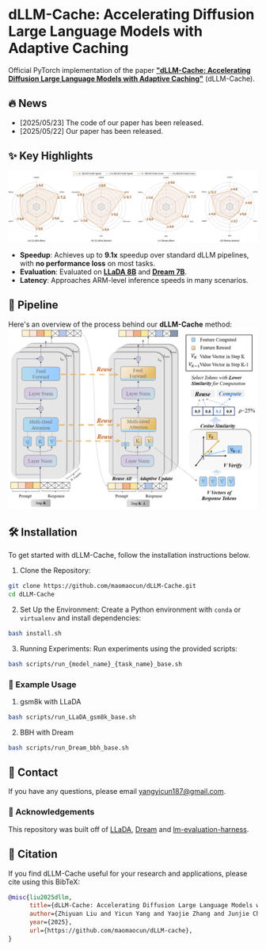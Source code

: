 # dLLM-Cache: Accelerating Diffusion Large Language Models with Adaptive Caching

Official PyTorch implementation of the paper **["dLLM-Cache: Accelerating Diffusion Large Language Models with Adaptive Caching"](./asset/paper.pdf)** (dLLM-Cache).

## :fire: News

- [2025/05/23] The code of our paper has been released.
- [2025/05/22] Our paper has been released.



## ✨️ Key Highlights
<!-- Our approach excels across diverse tasks, as shown in the radar chart below: -->
![radar_speed](./asset/radar.png)

<!-- Diffusion-based Large Language Models (dLLMs) offer a robust alternative to Autoregressive Models (ARMs) by iteratively denoising masked text segments. However, their bidirectional attention mechanism results in high inference latency, making traditional ARM acceleration methods like Key-Value caching incompatible.

**dLLM-Cache** is a **training-free adaptive caching framework** designed for dLLMs. It leverages token stability across denoising steps, combining **long-interval prompt caching** with **partial response updates** guided by feature similarity. This enables efficient reuse of computations, significantly reducing latency without sacrificing output quality. -->


- **Speedup**: Achieves up to **9.1x** speedup over standard dLLM pipelines, with **no performance loss** on most tasks.
- **Evaluation**: Evaluated on **[LLaDA 8B](https://arxiv.org/abs/2502.09992)** and **[Dream 7B](https://hkunlp.github.io/blog/2025/dream/)**.
- **Latency**: Approaches ARM-level inference speeds in many scenarios.


## :rocket: Pipeline

Here's an overview of the process behind our **dLLM-Cache** method:
![pipeline](./asset/pipeline.png)



## 🛠️ Installation

To get started with dLLM-Cache, follow the installation instructions below.

1. Clone the Repository:
```sh
git clone https://github.com/maomaocun/dLLM-Cache.git
cd dLLM-Cache
```

2. Set Up the Environment:
Create a Python environment with `conda` or `virtualenv` and install dependencies:
```bash
bash install.sh
```


3. Running Experiments:
Run experiments using the provided scripts:

```bash
bash scripts/run_{model_name}_{task_name}_base.sh
```
### :blue_book: Example Usage
1. gsm8k with LLaDA
```bash
bash scripts/run_LLaDA_gsm8k_base.sh
```

2. BBH with Dream
```bash
bash scripts/run_Dream_bbh_base.sh
```


## :postbox: Contact
If you have any questions, please email [yangyicun187@gmail.com](mailto:yangyicun187@gmail.com).


### 🎉 Acknowledgements
This repository was built off of [LLaDA](https://github.com/ML-GSAI/LLaDA), [Dream](https://github.com/HKUNLP/Dream) and [lm-evaluation-harness](https://github.com/EleutherAI/lm-evaluation-harness).

## :pushpin: Citation
If you find dLLM-Cache useful for your research and applications, please cite using this BibTeX:

```bibtex
@misc{liu2025dllm,
      title={dLLM-Cache: Accelerating Diffusion Large Language Models with Adaptive Caching}, 
      author={Zhiyuan Liu and Yicun Yang and Yaojie Zhang and Junjie Chen and Chang Zou and Qingyan Wei and Shaobo Wang and Linfeng Zhang},
      year={2025},
      url={https://github.com/maomaocun/dLLM-cache},
}
```
